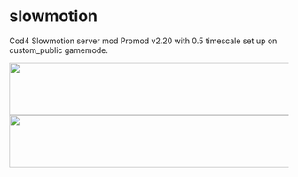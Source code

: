 # slowmotion
Cod4 Slowmotion server mod
Promod v2.20 with 0.5 timescale set up on custom_public gamemode.

<a href="https://www.gametracker.com/server_info/3.69.10.254:28960/" target="_blank"><img src="https://cache.gametracker.com/server_info/3.69.10.254:28960/b_560_95_1.png" border="0" width="560" height="95" alt=""/></a>
<a href="https://www.gametracker.com/server_info/3.69.10.254:28961/" target="_blank"><img src="https://cache.gametracker.com/server_info/3.69.10.254:28961/b_560_95_1.png" border="0" width="560" height="95" alt=""/></a>
